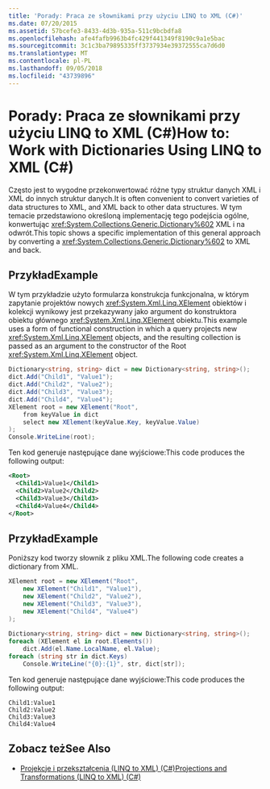 ```yaml
---
title: 'Porady: Praca ze słownikami przy użyciu LINQ to XML (C#)'
ms.date: 07/20/2015
ms.assetid: 57bcefe3-8433-4d3b-935a-511c9bcbdfa8
ms.openlocfilehash: afe4fafb9963b4fc429f441349f8190c9a1e5bac
ms.sourcegitcommit: 3c1c3ba79895335ff3737934e39372555ca7d6d0
ms.translationtype: MT
ms.contentlocale: pl-PL
ms.lasthandoff: 09/05/2018
ms.locfileid: "43739896"
---
```

# <a name="how-to-work-with-dictionaries-using-linq-to-xml-c"></a><span data-ttu-id="d5938-102">Porady: Praca ze słownikami przy użyciu LINQ to XML (C#)</span><span class="sxs-lookup"><span data-stu-id="d5938-102">How to: Work with Dictionaries Using LINQ to XML (C#)</span></span>
<span data-ttu-id="d5938-103">Często jest to wygodne przekonwertować różne typy struktur danych XML i XML do innych struktur danych.</span><span class="sxs-lookup"><span data-stu-id="d5938-103">It is often convenient to convert varieties of data structures to XML, and XML back to other data structures.</span></span> <span data-ttu-id="d5938-104">W tym temacie przedstawiono określoną implementację tego podejścia ogólne, konwertując <xref:System.Collections.Generic.Dictionary%602> XML i na odwrót.</span><span class="sxs-lookup"><span data-stu-id="d5938-104">This topic shows a specific implementation of this general approach by converting a <xref:System.Collections.Generic.Dictionary%602> to XML and back.</span></span>  
  
## <a name="example"></a><span data-ttu-id="d5938-105">Przykład</span><span class="sxs-lookup"><span data-stu-id="d5938-105">Example</span></span>  
 <span data-ttu-id="d5938-106">W tym przykładzie użyto formularza konstrukcja funkcjonalna, w którym zapytanie projektów nowych <xref:System.Xml.Linq.XElement> obiektów i kolekcji wynikowy jest przekazywany jako argument do konstruktora obiektu głównego <xref:System.Xml.Linq.XElement> obiektu.</span><span class="sxs-lookup"><span data-stu-id="d5938-106">This example uses a form of functional construction in which a query projects new <xref:System.Xml.Linq.XElement> objects, and the resulting collection is passed as an argument to the constructor of the Root <xref:System.Xml.Linq.XElement> object.</span></span>  
  
```csharp  
Dictionary<string, string> dict = new Dictionary<string, string>();  
dict.Add("Child1", "Value1");  
dict.Add("Child2", "Value2");  
dict.Add("Child3", "Value3");  
dict.Add("Child4", "Value4");  
XElement root = new XElement("Root",  
    from keyValue in dict  
    select new XElement(keyValue.Key, keyValue.Value)  
);  
Console.WriteLine(root);  
```  
  
 <span data-ttu-id="d5938-107">Ten kod generuje następujące dane wyjściowe:</span><span class="sxs-lookup"><span data-stu-id="d5938-107">This code produces the following output:</span></span>  
  
```xml  
<Root>  
  <Child1>Value1</Child1>  
  <Child2>Value2</Child2>  
  <Child3>Value3</Child3>  
  <Child4>Value4</Child4>  
</Root>  
```  
  
## <a name="example"></a><span data-ttu-id="d5938-108">Przykład</span><span class="sxs-lookup"><span data-stu-id="d5938-108">Example</span></span>  
 <span data-ttu-id="d5938-109">Poniższy kod tworzy słownik z pliku XML.</span><span class="sxs-lookup"><span data-stu-id="d5938-109">The following code creates a dictionary from XML.</span></span>  
  
```csharp  
XElement root = new XElement("Root",  
    new XElement("Child1", "Value1"),  
    new XElement("Child2", "Value2"),  
    new XElement("Child3", "Value3"),  
    new XElement("Child4", "Value4")  
);  
  
Dictionary<string, string> dict = new Dictionary<string, string>();  
foreach (XElement el in root.Elements())  
    dict.Add(el.Name.LocalName, el.Value);  
foreach (string str in dict.Keys)  
    Console.WriteLine("{0}:{1}", str, dict[str]);  
```  
  
 <span data-ttu-id="d5938-110">Ten kod generuje następujące dane wyjściowe:</span><span class="sxs-lookup"><span data-stu-id="d5938-110">This code produces the following output:</span></span>  
  
```  
Child1:Value1  
Child2:Value2  
Child3:Value3  
Child4:Value4  
```  
  
## <a name="see-also"></a><span data-ttu-id="d5938-111">Zobacz też</span><span class="sxs-lookup"><span data-stu-id="d5938-111">See Also</span></span>

- [<span data-ttu-id="d5938-112">Projekcje i przekształcenia (LINQ to XML) (C#)</span><span class="sxs-lookup"><span data-stu-id="d5938-112">Projections and Transformations (LINQ to XML) (C#)</span></span>](../../../../csharp/programming-guide/concepts/linq/projections-and-transformations-linq-to-xml.md)

